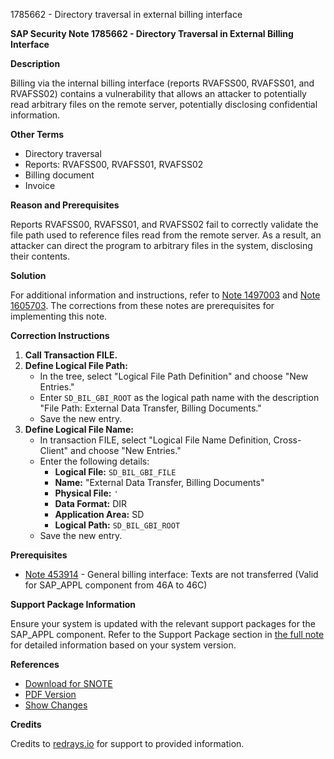 1785662 - Directory traversal in external billing interface

**SAP Security Note 1785662 - Directory Traversal in External Billing Interface**

**Description**

Billing via the internal billing interface (reports RVAFSS00, RVAFSS01, and RVAFSS02) contains a vulnerability that allows an attacker to potentially read arbitrary files on the remote server, potentially disclosing confidential information.

**Other Terms**

- Directory traversal
- Reports: RVAFSS00, RVAFSS01, RVAFSS02
- Billing document
- Invoice

**Reason and Prerequisites**

Reports RVAFSS00, RVAFSS01, and RVAFSS02 fail to correctly validate the file path used to reference files read from the remote server. As a result, an attacker can direct the program to arbitrary files in the system, disclosing their contents.

**Solution**

For additional information and instructions, refer to [Note 1497003](https://me.sap.com/notes/1497003) and [Note 1605703](https://me.sap.com/notes/1605703). The corrections from these notes are prerequisites for implementing this note.

**Correction Instructions**

1. **Call Transaction FILE.**
2. **Define Logical File Path:**
   - In the tree, select "Logical File Path Definition" and choose "New Entries."
   - Enter `SD_BIL_GBI_ROOT` as the logical path name with the description "File Path: External Data Transfer, Billing Documents."
   - Save the new entry.
3. **Define Logical File Name:**
   - In transaction FILE, select "Logical File Name Definition, Cross-Client" and choose "New Entries."
   - Enter the following details:
     - **Logical File:** `SD_BIL_GBI_FILE`
     - **Name:** "External Data Transfer, Billing Documents"
     - **Physical File:** `'`
     - **Data Format:** DIR
     - **Application Area:** SD
     - **Logical Path:** `SD_BIL_GBI_ROOT`
   - Save the new entry.

**Prerequisites**

- [Note 453914](https://me.sap.com/notes/453914) - General billing interface: Texts are not transferred (Valid for SAP_APPL component from 46A to 46C)

**Support Package Information**

Ensure your system is updated with the relevant support packages for the SAP_APPL component. Refer to the Support Package section in [the full note](https://me.sap.com/notes/1785662) for detailed information based on your system version.

**References**

- [Download for SNOTE](https://notesdownloads.sap.com/note/0040000010551212017)
- [PDF Version](https://me.sap.com/support/sfm/notes/print/0001785662?language=en-US&token=9C36BC69EFC0D5E25FFF3B83A69E13F2)
- [Show Changes](https://me.sap.com/notesLatestChanges/0001785662/E/diff)

**Credits**

Credits to [redrays.io](https://redrays.io) for support to provided information.